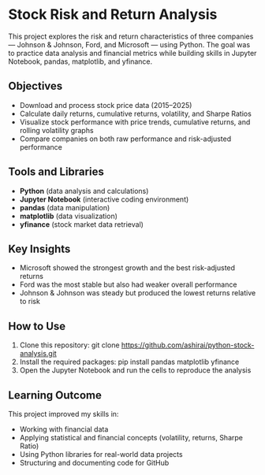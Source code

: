 # Stock Risk and Return Analysis
This project explores the risk and return characteristics of three companies — Johnson & Johnson, Ford, and Microsoft — using Python. The goal was to practice data analysis and financial metrics while building skills in Jupyter Notebook, pandas, matplotlib, and yfinance.

## Objectives
- Download and process stock price data (2015–2025)
- Calculate daily returns, cumulative returns, volatility, and Sharpe Ratios
- Visualize stock performance with price trends, cumulative returns, and rolling volatility graphs
- Compare companies on both raw performance and risk-adjusted performance

## Tools and Libraries
- **Python** (data analysis and calculations)  
- **Jupyter Notebook** (interactive coding environment)  
- **pandas** (data manipulation)  
- **matplotlib** (data visualization)  
- **yfinance** (stock market data retrieval)

## Key Insights
- Microsoft showed the strongest growth and the best risk-adjusted returns  
- Ford was the most stable but also had weaker overall performance  
- Johnson & Johnson was steady but produced the lowest returns relative to risk

## How to Use
1. Clone this repository:
   git clone https://github.com/ashirai/python-stock-analysis.git
3. Install the required packages:
   pip install pandas matplotlib yfinance
4. Open the Jupyter Notebook and run the cells to reproduce the analysis

## Learning Outcome
This project improved my skills in:
- Working with financial data  
- Applying statistical and financial concepts (volatility, returns, Sharpe Ratio)  
- Using Python libraries for real-world data projects  
- Structuring and documenting code for GitHub
